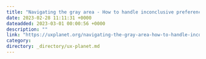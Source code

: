 ```yaml
---
title: "Navigating the gray area - How to handle inconclusive preference tests"
date: 2023-02-28 11:11:31 +0000
dateadded: 2023-03-01 00:00:56 +0000
description: ""
link: "https://uxplanet.org/navigating-the-gray-area-how-to-handle-inconclusive-preference-tests-505cbca1da38?source=rss----819cc2aaeee0---4"
category:
directory: _directory/ux-planet.md
---
```

